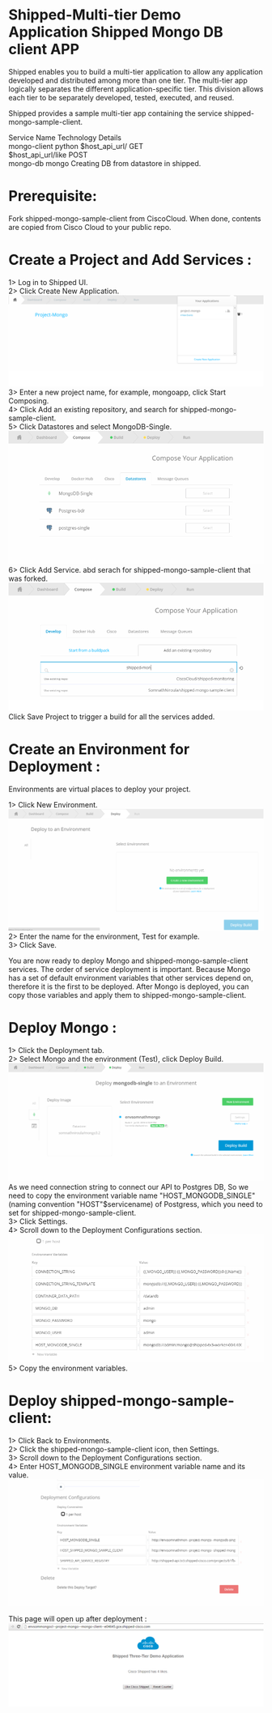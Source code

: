Shipped-Multi-tier Demo Application Shipped Mongo DB client APP
===================================
Shipped enables you to build a multi-tier application to allow any application developed and distributed among more than one tier. The multi-tier app logically separates the different application-specific tier. This division allows each tier to be separately developed, tested, executed, and reused.

Shipped provides a sample multi-tier app containing the service shipped-mongo-sample-client.


Service Name    Technology    Details          
mongo-client    python        $host_api_url/     GET    
                              $host_api_url/like  POST     
mongo-db        mongo         Creating DB from datastore in shipped.


Prerequisite:
=============
Fork shipped-mongo-sample-client from CiscoCloud. When done, contents are copied from Cisco Cloud to your public repo.

Create a Project and Add Services :
===================================
1> Log in to Shipped UI.    
2> Click Create New Application.   
 ![](static/s0.png)    
3> Enter a new project name, for example, mongoapp, click Start Composing.    
4> Click Add an existing repository, and search for shipped-mongo-sample-client.      
5> Click Datastores and select MongoDB-Single.       
 ![](static/s1.PNG)       
6> Click Add Service. abd serach for shipped-mongo-sample-client that was forked.      
 ![](static/s2.png)    
Click Save Project to trigger a build for all the services added.         

Create an Environment for Deployment :
======================================
Environments are virtual places to deploy your project.       

1> Click New Environment.      
  ![](static/s3.PNG)     
2> Enter the name for the environment, Test for example.       
3> Click Save.       

You are now ready to deploy Mongo and shipped-mongo-sample-client services. The order of service deployment is important. Because Mongo has a set of default environment variables that other services depend on, therefore it is the first to be deployed. After Mongo is deployed, you can copy those variables and apply them to shipped-mongo-sample-client.        

Deploy Mongo :
==============
1> Click the Deployment tab.      
2> Select Mongo and the environment (Test), click Deploy Build.      
 ![](static/s6.PNG)     
As we need connection string to connect our API to Postgres DB, So we need to copy the environment variable name "HOST_MONGODB_SINGLE" (naming convention "HOST"$servicename) of Postgress, which you need to set for shipped-mongo-sample-client.       
3> Click Settings.      
4> Scroll down to the Deployment Configurations section.     
 ![](static/s7.PNG)     
5> Copy the environment variables.       


Deploy shipped-mongo-sample-client:
===================================
1> Click Back to Environments.       
2> Click the shipped-mongo-sample-client icon, then Settings.      
3> Scroll down to the Deployment Configurations section.       
4> Enter HOST_MONGODB_SINGLE environment variable name and its value.       
 ![](static/s4.PNG) 
 
This page will open up after deployment :       
 ![](static/s8.PNG) 








